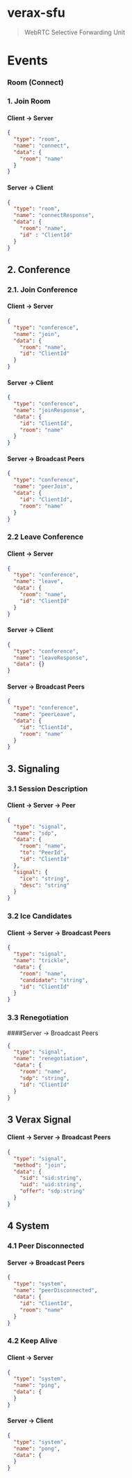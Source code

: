 # verax-sfu
> WebRTC Selective Forwarding Unit

# Events

### Room (Connect)
### 1. Join Room
#### Client -> Server
```json
{
  "type": "room",
  "name": "connect",
  "data": {
    "room": "name"
  }
}
```
#### Server -> Client
```json
{
  "type": "room",
  "name": "connectResponse",
  "data": {
    "room": "name",
    "id" : "ClientId"
  }
}
```

## 2. Conference

### 2.1. Join Conference

#### Client -> Server

```json
{
  "type": "conference",
  "name": "join",
  "data": {
    "room": "name",
    "id": "ClientId"
  }
}
```
#### Server -> Client
```json
{
  "type": "conference",
  "name": "joinResponse",
  "data": {
    "id": "ClientId",
    "room": "name"
  }
}
```

#### Server -> Broadcast Peers

```json
{
  "type": "conference",
  "name": "peerJoin",
  "data": {
    "id": "ClientId",
    "room": "name"
  }
}
```

### 2.2 Leave Conference

#### Client -> Server

```json
{
  "type": "conference",
  "name": "leave",
  "data": {
    "room": "name",
    "id": "ClientId"
  }
}
```

#### Server -> Client

```json
{
  "type": "conference",
  "name": "leaveResponse",
  "data": {}
}
```

#### Server -> Broadcast Peers

```json
{
  "type": "conference",
  "name": "peerLeave",
  "data": {
    "id": "ClientId",
    "room": "name"
  }
}
```

## 3. Signaling

### 3.1 Session Description

#### Client -> Server -> Peer

```json
{
  "type": "signal",
  "name": "sdp",
  "data": {
    "room": "name",
    "to": "PeerId",
    "id": "ClientId"
  },
  "signal": {
    "ice": "string",
    "desc": "string"
  }
}
```

### 3.2 Ice Candidates

#### Client -> Server -> Broadcast Peers

```json
{
  "type": "signal",
  "name": "trickle",
  "data": {
    "room": "name",
    "candidate": "string",
    "id": "ClientId"
  }
}
```

### 3.3 Renegotiation

####Server -> Broadcast Peers
```json
{
  "type": "signal",
  "name": "renegotiation",
  "data": {
    "room": "name",
    "sdp": "string",
    "id": "ClientId"
  }
}
```

## 3 Verax Signal


#### Client -> Server -> Broadcast Peers

```json
{
  "type": "signal",
  "method": "join",
  "data": {
    "sid": "sid:string",
    "uid": "uid:string",
    "offer": "sdp:string"
  }
}
```


## 4 System

### 4.1 Peer Disconnected

#### Server -> Broadcast Peers

```json
{
  "type": "system",
  "name": "peerDisconnected",
  "data": {
    "id": "ClientId",
    "room": "name"
  }
}
```

### 4.2 Keep Alive

#### Client -> Server

```json
{
  "type": "system",
  "name": "ping",
  "data": {
  }
}
```

#### Server -> Client

```json
{
  "type": "system",
  "name": "pong",
  "data": {
  }
}
```
